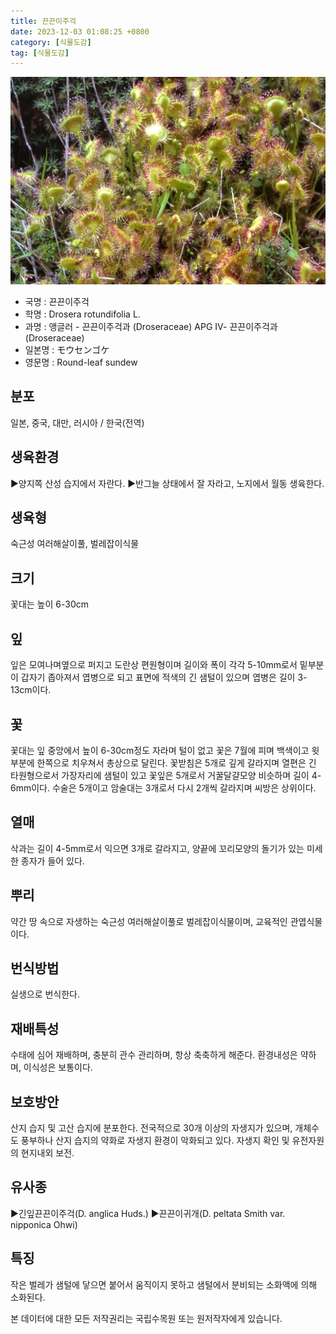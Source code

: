 ```yaml
---
title: 끈끈이주걱
date: 2023-12-03 01:08:25 +0800
category: [식물도감]
tag: [식물도감]
---
```




![끈끈이주걱](/assets/img/fileUpload/plants/basic/Droseraceae/Drosera/12040/1_th2.JPG)
- 국명 : 끈끈이주걱
- 학명 : Drosera rotundifolia L.
- 과명 : 앵글러 - 끈끈이주걱과 (Droseraceae) APG Ⅳ- 끈끈이주걱과 (Droseraceae)
- 일본명 : モウセンゴケ
- 영문명 : Round-leaf sundew


## 분포
일본, 중국, 대만, 러시아 / 한국(전역) 
## 생육환경
▶양지쪽 산성 습지에서 자란다.
▶반그늘 상태에서 잘 자라고, 노지에서 월동 생육한다.
## 생육형
숙근성 여러해살이풀, 벌레잡이식물
## 크기
꽃대는 높이 6-30cm
## 잎
잎은 모여나며옆으로 퍼지고 도란상 편원형이며 길이와 폭이 각각 5-10mm로서 밑부분이 갑자기 좁아져서 엽병으로 되고 표면에 적색의 긴 샘털이 있으며 엽병은 길이 3-13cm이다.
## 꽃
꽃대는 잎 중앙에서 높이 6-30cm정도 자라며 털이 없고 꽃은 7월에 피며 백색이고 윗부분에 한쪽으로 치우쳐서 총상으로 달린다. 꽃받침은 5개로 깊게 갈라지며 열편은 긴 타원형으로서 가장자리에 샘털이 있고 꽃잎은 5개로서 거꿀달걀모양 비슷하며 길이 4-6mm이다. 수술은 5개이고 암술대는 3개로서 다시 2개씩 갈라지며 씨방은 상위이다.
## 열매
삭과는 길이 4-5mm로서 익으면 3개로 갈라지고, 양끝에 꼬리모양의 돌기가 있는 미세한 종자가 들어 있다.
## 뿌리
약간 땅 속으로 자생하는 숙근성 여러해살이풀로 벌레잡이식물이며, 교육적인 관엽식물이다.
## 번식방법
실생으로 번식한다.
## 재배특성
수태에 심어 재배하며, 충분히 관수 관리하며, 항상 축축하게 해준다. 환경내성은 약하며, 이식성은 보통이다.
## 보호방안
산지 습지 및 고산 습지에 분포한다. 전국적으로 30개 이상의 자생지가 있으며, 개체수도 풍부하나 산지 습지의 약화로 자생지 환경이 악화되고 있다. 자생지 확인 및 유전자원의 현지내외 보전.
## 유사종
▶긴잎끈끈이주걱(D. anglica Huds.) 
▶끈끈이귀개(D. peltata Smith var. nipponica Ohwi)
## 특징
작은 벌레가 샘털에 닿으면 붙어서 움직이지 못하고 샘털에서 분비되는 소화액에 의해 소화된다.






본 데이터에 대한 모든 저작권리는 국립수목원 또는 원저작자에게 있습니다.
